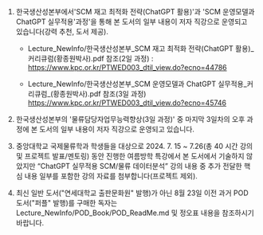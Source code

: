 1) 한국생산성본부에서'SCM 재고 최적화 전략(ChatGPT 활용)'과 'SCM 운영모델과 ChatGPT 실무적용'과정'을 통해 본 도서의 일부 내용이 저자 직강으로 운영되고 있습니다(강력 추천, 도서 제공).
   - Lecture_NewInfo/한국생산성본부_SCM 재고 최적화 전략(ChatGPT 활용)_커리큐럼(황종원박사).pdf  참조(2일 과정)
     : https://www.kpc.or.kr/PTWED003_dtil_view.do?ecno=44786

   - Lecture_NewInfo/한국생산성본부_SCM 운영모델과 ChatGPT 실무적용_커리큐럼_(황종원박사).pdf  참조(3일 과정)
     https://www.kpc.or.kr/PTWED003_dtil_view.do?ecno=45746
   
2) 한국생산성본부의 '물류담당자업무능력향상(3일 과정)' 중 마지막 3일차의 오후 과정에 본 도서의 일부 내용이 저자 직강으로 운영되고 있습니다.
   
3) 중앙대학교 국제물류학과 학생들을 대상으로 2024. 7. 15 ~ 7.26(총 40 시간 강의 및 프로젝트 발표/멘토링) 동안 진행한 여름방학 특강에서
   본 도서에서 기술하지 않았지만 “ChatGPT 실무적용 SCM/물류 데이터분석” 강의 내용 중
   추가 전달한 핵심 내용 일부를 포함한 강의 자료를 첨부합니다(프로젝트 제외).
   
4) 최신 일반 도서("연세대학교 출판문화원" 발행)가 아닌 8월 23일 이전 과거 POD 도서("퍼플" 발행)를 구매한 독자는 Lecture_NewInfo/POD_Book/POD_ReadMe.md 및 정오표 내용을 참조하시기 바랍니다. 
